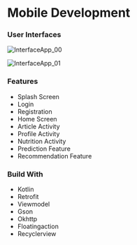 # Mobile Development

### User Interfaces

![InterfaceApp_00](https://github.com/StYulia/Capstone_C23-PS217/assets/96507425/165fb8d9-92b1-4d21-a299-bdb2bae3f878)

![InterfaceApp_01](https://github.com/StYulia/Capstone_C23-PS217/assets/96507425/7342ae71-ecbe-43fc-81d1-8acc5ac23045)

### Features

- Splash Screen
- Login
- Registration
- Home Screen
- Article Activity
- Profile Activity
- Nutrition Activity
- Prediction Feature
- Recommendation Feature


### Build With
- Kotlin
- Retrofit
- Viewmodel
- Gson
- Okhttp
- Floatingaction
- Recyclerview
